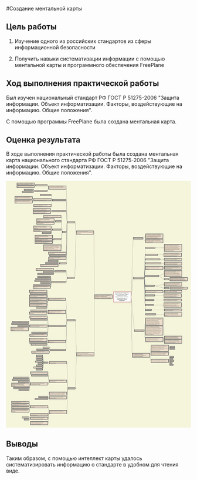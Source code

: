 #Создание ментальной карты

## Цель работы

1. Изучение одного из российских стандартов из сферы информационной безопасности

2. Получить навыки систематизации информации с помощью ментальной карты и программного обеспечения FreePlane

## Ход выполнения практической работы

Был изучен национальный стандарт РФ ГОСТ Р 51275-2006 "Защита информации. Объект информатизации. Факторы, воздействующие на информацию. Общие положения".

С помощью программы FreePlane была создана ментальная карта.

## Оценка результата

В ходе выполнения практической работы была создана ментальная карта национального стандарта РФ ГОСТ Р 51275-2006 "Защита информации. Объект информатизации. Факторы, воздействующие на информацию. Общие положения".

![](./gost.jpg)

## Выводы

Таким образом, с помощью интеллект карты удалось систематизировать информацию о стандарте в удобном для чтения виде.

